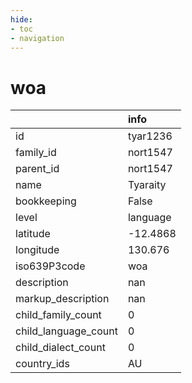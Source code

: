 ```yaml
---
hide:
- toc
- navigation
---
```

# woa
|                      | info     |
|:---------------------|:---------|
| id                   | tyar1236 |
| family_id            | nort1547 |
| parent_id            | nort1547 |
| name                 | Tyaraity |
| bookkeeping          | False    |
| level                | language |
| latitude             | -12.4868 |
| longitude            | 130.676  |
| iso639P3code         | woa      |
| description          | nan      |
| markup_description   | nan      |
| child_family_count   | 0        |
| child_language_count | 0        |
| child_dialect_count  | 0        |
| country_ids          | AU       |